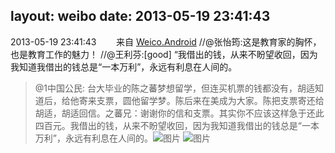 layout: weibo
date: 2013-05-19 23:41:43
---
2013-05-19 23:41:43  &nbsp;&nbsp;&nbsp;&nbsp;&nbsp;&nbsp; 来自 <a href="http://app.weibo.com/t/feed/l4RWD" rel="nofollow">Weico.Android</a>
//@张怡筠:这是教育家的胸怀，也是教育工作的魅力！ //@王利芬:[good] “我借出的钱，从来不盼望收回，因为我知道我借出的钱总是“一本万利”，永远有利息在人间的。
>  @1中国公民: 台大毕业的陈之蕃梦想留学，但连买机票的钱都没有，胡适知道后，给他寄来支票，圆他留学梦。陈后来在美成为大家。陈把支票寄还给胡适，胡适回信。之蕃兄：谢谢你的信和支票。其实你不应该这样急于还此四百元。我借出的钱，从来不盼望收回，因为我知道我借出的钱总是“一本万利”，永远有利息在人间的。 ​​​
>  ![图片](https://ww4.sinaimg.cn/large/bb440cbegw1e4s9lwc9amj206t09qdfs.jpg)
>  ![图片](https://ww2.sinaimg.cn/large/bb440cbegw1e4s9lzwnl0j208p0ciaa5.jpg)
